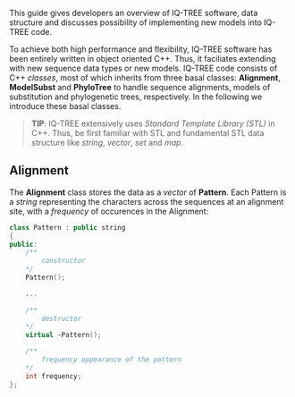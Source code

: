 <!--jekyll 
docid: 02
icon: info-circle
doctype: tutorial
tags:
- tutorial
sections:
- name: Alignment
  url: alignment
jekyll-->

This guide gives developers an overview of IQ-TREE software, data structure and discusses possibility of implementing new models into IQ-TREE code.
<!--more-->

To achieve both high performance and flexibility, IQ-TREE software has been entirely written in object oriented C++. Thus, it faciliates extending with new sequence data types or new models. IQ-TREE code consists of C++ *classes*, most of which inherits from three basal classes: **Alignment**, **ModelSubst** and **PhyloTree** to handle sequence alignments, models of substitution and phylogenetic trees, respectively. In the following we introduce these basal classes.

>**TIP**: IQ-TREE extensively uses *Standard Template Library (STL)* in C++. Thus, be first familiar with STL and fundamental STL data structure like *string*, *vector*, *set* and *map*.

Alignment
---------

The **Alignment** class stores the data as a *vector* of **Pattern**. Each Pattern is a *string* representing the characters across the sequences at an alignment site, with a *frequency* of occurences in the Alignment:

```C++
class Pattern : public string
{
public:
	/** 
		constructor
	*/
    Pattern();

    ...
    
	/** 
		destructor
	*/
    virtual ~Pattern();

	/**
		frequency appearance of the pattern
	*/
	int frequency;
};
```